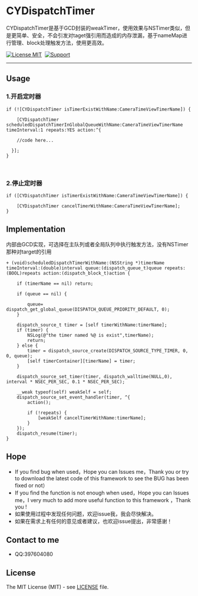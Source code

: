 # CYDispatchTimer

  CYDispatchTimer是基于GCD封装的weakTimer，使用效果与NSTimer类似，但是更简单、安全，不会引发对taget强引用而造成的内存泄漏，基于nameMap进行管理、block处理触发方法，使用更高效。
  
[![License MIT](https://img.shields.io/badge/license-MIT-green.svg?style=flat)](https://github.com/AAChartModel/AAChartKit/blob/master/AAChartKit/ChartsDemo/LICENSE)&nbsp;
[![Support](https://img.shields.io/badge/support-iOS%206%2B%20-blue.svg?style=flat)](https://www.apple.com/nl/ios/)&nbsp;

-----------------------------------------------------

## Usage


### 1.开启定时器
```objc
if (![CYDispatchTimer isTimerExistWithName:CameraTimeViewTimerName]) {
 
    [CYDispatchTimer scheduledDispatchTimerInGlobalQueueWithName:CameraTimeViewTimerName timeInterval:1 repeats:YES action:^{
        
    //code here...
    
  }];
}
```
    
### 2.停止定时器
  
```objc
if ([CYDispatchTimer isTimerExistWithName:CameraTimeViewTimerName]) {
  
    [CYDispatchTimer cancelTimerWithName:CameraTimeViewTimerName];
}
```

## Implementation

内部由GCD实现，可选择在主队列或者全局队列中执行触发方法，没有NSTimer那种对target的引用
```objc
+ (void)scheduledDispatchTimerWithName:(NSString *)timerName timeInterval:(double)interval queue:(dispatch_queue_t)queue repeats:(BOOL)repeats action:(dispatch_block_t)action {
    
    if (timerName == nil) return;
    
    if (queue == nil) {
        
        queue= dispatch_get_global_queue(DISPATCH_QUEUE_PRIORITY_DEFAULT, 0);
    }
    
    dispatch_source_t timer = [self timerWithName:timerName];
    if (timer) {
        NSLog(@"the timer named %@ is exist",timerName);
        return;
    } else {
        timer = dispatch_source_create(DISPATCH_SOURCE_TYPE_TIMER, 0, 0, queue);
        [self timerContainer][timerName] = timer;
    }
    
    dispatch_source_set_timer(timer, dispatch_walltime(NULL,0), interval * NSEC_PER_SEC, 0.1 * NSEC_PER_SEC);
    
    __weak typeof(self) weakSelf = self;
    dispatch_source_set_event_handler(timer, ^{
        action();
        
        if (!repeats) {
            [weakSelf cancelTimerWithName:timerName];
        }
    });
    dispatch_resume(timer);
}
```

## <a id="Hope"></a>Hope
* If you find bug when used，Hope you can Issues me，Thank you or try to download the latest code of this framework to see the BUG has been fixed or not）
* If you find the function is not enough when used，Hope you can Issues me，I very much to add more useful function to this framework ，Thank you !
* 如果使用过程中发现任何问题，欢迎issue我，我会尽快解决。
* 如果在需求上有任何的意见或者建议，也欢迎issue提出，非常感谢！
## Contact to me
* QQ:397604080  
 
## License

The MIT License (MIT) - see [LICENSE](LICENSE) file.
